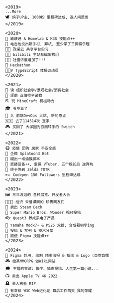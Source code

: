 <kbd>&lt;2019&gt;</kbd><br>
`...More`<br>
<kbd>🕊</kbd>&nbsp;&nbsp;<kbd>`鸽子UP主, 1000粉 里程碑达成, 遂人间蒸发`</kbd><br>
<kbd>&lt;/2019&gt;</kbd><br>

<kbd>&lt;2020&gt;</kbd><br>
<kbd>💽</kbd>&nbsp;&nbsp;<kbd>`威联通 & Homelab & K3S 技能点++`</kbd><br>
<kbd>🎸</kbd>&nbsp;&nbsp;<kbd>`电吉他没出新手村, 弃坑, 至少学了三脚猫乐理`</kbd><br>
<kbd>👨‍💻</kbd>&nbsp;&nbsp;<kbd>`政采云 共享平台实习`</kbd><br>
<kbd>👨‍💻</kbd>&nbsp;&nbsp;<kbd>`bilibili 主站基础架构组`</kbd><br>
<kbd>🐕‍🦺</kbd>&nbsp;&nbsp;<kbd>`社畜浓度增加了!!!`</kbd><br>
<kbd>🥈</kbd>&nbsp;&nbsp;<kbd>`Hackathon`</kbd><br>
<kbd>🤸🏽‍♀️</kbd>&nbsp;&nbsp;<kbd>`TypeScript 体操运动员`</kbd><br>
<kbd>&lt;/2020&gt;</kbd><br>

<kbd>&lt;2021&gt;</kbd><br>
<kbd>📕</kbd>&nbsp;&nbsp;<kbd>`读 组织社会学/景观社会/消费社会`</kbd><br>
<kbd>🙏</kbd>&nbsp;&nbsp;<kbd>`琢磨 亚伯拉罕诸教`</kbd><br>
<kbd>⛏️</kbd>&nbsp;&nbsp;<kbd>`玩 MineCraft 机械动力`</kbd><br>
<kbd>🎓</kbd>&nbsp;&nbsp;<kbd>`爷毕业了`</kbd><br>
<kbd>🔄</kbd>&nbsp;&nbsp;<kbd>`入 前端DevOps 大坑, 新的原点`</kbd><br>
<kbd>🇸🇪</kbd>&nbsp;&nbsp;<kbd>`去了114514次 宜家`</kbd><br>
<kbd>🎮</kbd>&nbsp;&nbsp;<kbd>`买回了 大学因为穷而转手的 Switch`</kbd><br>
<kbd>&lt;/2021&gt;</kbd><br>

<kbd>&lt;2022&gt;</kbd><br>
<kbd>😷</kbd>&nbsp;&nbsp;<kbd>`疫情 团购 居家 不安全感`</kbd><br>
<kbd>🦑</kbd>&nbsp;&nbsp;<kbd>`企微 Splatoon3 Bot`</kbd><br>
<kbd>🐒</kbd>&nbsp;&nbsp;<kbd>`糊出一堆油猴脚本`</kbd><br>
<kbd>🎥</kbd>&nbsp;&nbsp;<kbd>`直播设备++, 重操 VTuber, 五个舰长后 遂弃坑`</kbd><br>
<kbd>👋</kbd>&nbsp;&nbsp;<kbd>`终于等到 Zelda TOTK`</kbd><br>
<kbd>✒✏️</kbd>&nbsp;&nbsp;<kbd>`Codepen 150 Followers 里程碑达成`</kbd><br>
<kbd>&lt;/2022&gt;</kbd><br>

<kbd>&lt;2023&gt;</kbd><br>
<kbd>🖼️</kbd>&nbsp;&nbsp;<kbd>`三年没逛的 各种展览、开发者大会`</kbd><br>
<kbd>🧑‍🤝‍🧑</kbd>&nbsp;&nbsp;<kbd>`结识 未曾谋面的 珍贵网友们`</kbd><br>
<kbd>🚂</kbd>&nbsp;&nbsp;<kbd>`卖出 Steam Deck`</kbd><br>
<kbd>🌺</kbd>&nbsp;&nbsp;<kbd>`Super Mario Bros. Wonder 视频投稿`</kbd><br>
<kbd>👓</kbd>&nbsp;&nbsp;<kbd>`Quest3 养成系电子产品`</kbd><br>
<kbd>🎹</kbd>&nbsp;&nbsp;<kbd>`Yamaha Modx7+ & P525 双排, 合成器初学ing`</kbd><br>
<kbd>📝</kbd>&nbsp;&nbsp;<kbd>`投稿 & 写刊 & 技术分享`</kbd><br>
<kbd>📐</kbd>&nbsp;&nbsp;<kbd>`顺便 Figma 技能点++`</kbd><br>
<kbd>&lt;/2023&gt;</kbd><br>

<kbd>&lt;2024&gt;</kbd><br>
<kbd>🎨</kbd>&nbsp;&nbsp;<kbd>`Figma 妙用, 绘制 精美海报 & 插绘 & Logo (自吹自擂`</kbd><br>
<kbd>🎮</kbd>&nbsp;&nbsp;<kbd>`给某MMORPG 做Wiki网站`</kbd><br>
<kbd>🗯️</kbd>&nbsp;&nbsp;<kbd>`不错的尝试: 嵌字、插画投稿、人生第一篇小说...`</kbd><br>
<kbd>📺</kbd>&nbsp;&nbsp;<kbd>`卖出 Apple TV 4K 2022`</kbd><br>
<kbd>🪦</kbd>&nbsp;&nbsp;<kbd>`亲人离去 RIP`</kbd><br>
<kbd>🌲</kbd>&nbsp;&nbsp;<kbd>`有幸給 W3C Web进化论 幕后工作两天 我的荣耀`</kbd><br>
<kbd>&lt;/2024&gt;</kbd><br>
